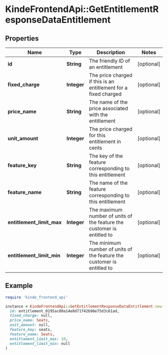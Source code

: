 # KindeFrontendApi::GetEntitlementResponseDataEntitlement

## Properties

| Name | Type | Description | Notes |
| ---- | ---- | ----------- | ----- |
| **id** | **String** | The friendly ID of an entitlement | [optional] |
| **fixed_charge** | **Integer** | The price charged if this is an entitlement for a fixed charged | [optional] |
| **price_name** | **String** | The name of the price associated with the entitlement | [optional] |
| **unit_amount** | **Integer** | The price charged for this entitlement in cents | [optional] |
| **feature_key** | **String** | The key of the feature corresponding to this entitlement | [optional] |
| **feature_name** | **String** | The name of the feature corresponding to this entitlement | [optional] |
| **entitlement_limit_max** | **Integer** | The maximum number of units of the feature the customer is entitled to | [optional] |
| **entitlement_limit_min** | **Integer** | The minimum number of units of the feature the customer is entitled to | [optional] |

## Example

```ruby
require 'kinde_frontend_api'

instance = KindeFrontendApi::GetEntitlementResponseDataEntitlement.new(
  id: entitlement_0195ac80a14e8d71f42b98e75d3c61ad,
  fixed_charge: null,
  price_name: Seats,
  unit_amount: null,
  feature_key: seats,
  feature_name: Seats,
  entitlement_limit_max: 10,
  entitlement_limit_min: null
)
```

